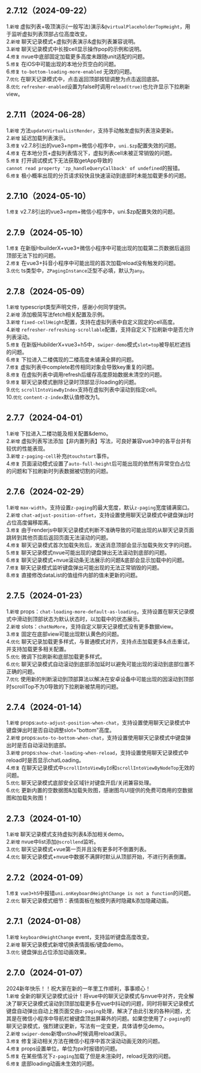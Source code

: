 ## 2.7.12（2024-09-22）
1.`新增` 虚拟列表+吸顶演示(一般写法)演示&`@virtualPlaceholderTopHeight`，用于监听虚拟列表顶部占位高度改变。  
2.`新增` 聊天记录模式+虚拟列表演示&虚拟列表兼容说明。  
3.`新增` 聊天记录模式中长按cell显示操作pop的示例和说明。  
4.`修复` nvue中底部固定加载更多高度未跟随unit适配的问题。  
5.`修复` 在iOS中可能出现的本地分页空白的问题。  
6.`修复` `to-bottom-loading-more-enabled` 无效的问题。  
7.`优化` 在聊天记录模式中，点击返回顶部按钮调整为点击返回底部。  
8.`优化`  `refresher-enabled`设置为false时调用`reload(true)`也允许显示下拉刷新view。  
## 2.7.11（2024-06-28）
1.`新增` 方法`updateVirtualListRender`，支持手动触发虚拟列表渲染更新。  
2.`新增` 延迟加载列表演示。  
3.`修复` v2.7.8引出的vue3+npm+微信小程序中，`uni.$zp`配置失效的问题。  
4.`修复` 在本地分页+虚拟列表情况下，虚拟列表cell未被正常销毁的问题。  
5.`修复` 打开调试模式下无法获取getApp导致的`cannot read property 'zp_handleQueryCallback' of undefined`的报错。  
6.`修复` 极小概率出现的分页请求较快且快速滚动到底部时未能加载更多的问题。  
## 2.7.10（2024-05-10）
1.`修复` v2.7.8引出的vue3+npm+微信小程序中，uni.$zp配置失效的问题。  
## 2.7.9（2024-05-10）
1.`修复` 在新版HbuilderX+vue3+微信小程序中可能出现的加载第二页数据后返回顶部无法下拉的问题。  
2.`修复` 在vue3+抖音小程序中可能出现的首次加载reload没有触发的问题。  
3.`优化` ts类型中，`ZPagingInstance`泛型不必填，默认为`any`。  
## 2.7.8（2024-05-09）
1.`新增` typescript类型声明文件，感谢小何同学提供。  
2.`新增` 添加极简写法fetch相关配置及示例。  
3.`新增` `fixed-cellHeight`配置，支持在虚拟列表中自定义固定的cell高度。  
4.`新增` `refresher-refreshing-scrollable`配置，支持自定义下拉刷新中是否允许列表滚动。  
5.`修复` 在新版HubilderX+vue3+h5中，`swiper-demo`模式`slot=top`被导航栏遮挡的问题。  
6.`修复` 下拉进入二楼偶现的二楼高度未铺满全屏的问题。  
7.`修复` 虚拟列表中complete若传相同对象会导致key重复的问题。  
8.`修复` 在虚拟列表中调用refresh后缓存高度原始数据未清空的问题。  
9.`修复` 聊天记录模式删除记录时顶部显示loading的问题。  
9.`优化` `scrollIntoViewByIndex`支持在虚拟列表中滚动到指定cell。  
10.`优化` `content-z-index`默认值修改为1。  
## 2.7.7（2024-04-01）
1.`新增` 下拉进入二楼功能及相关配置&demo。  
2.`新增` 虚拟列表写法添加【非内置列表】写法，可良好兼容vue3中的各平台并有较优的性能表现。  
3.`新增` `z-paging-cell`补充`@touchstart`事件。  
4.`修复` 页面滚动模式设置了`auto-full-height`后可能出现的依然有异常空白占位的问题和下拉刷新时列表数据被切割的问题。  
## 2.7.6（2024-02-29）
1.`新增` `max-width`，支持设置`z-paging`的最大宽度，默认`z-paging`宽度铺满窗口。  
2.`新增` `chat-adjust-position-offset`，支持设置使用聊天记录模式中键盘弹出时占位高度偏移距离。    
3.`修复` 由于renderjs中聊天记录模式判断不准确导致的可能出现的从聊天记录页面跳转到其他页面后返回页面无法滚动的问题。  
4.`修复` 聊天记录模式首次加载失败后，发送消息顶部会显示加载失败文字的问题。  
5.`修复` 聊天记录模式nvue可能出现的键盘弹出无法滚动到底部的问题。  
6.`修复` 聊天记录模式+nvue滚动条无法展示的问题&底部会显示加载中的问题。  
7.`修复` 聊天记录模式监听键盘弹出可能出现的无法正常销毁的问题。  
8.`修复` 直接修改dataList的值组件内部的值未更新的问题。  
## 2.7.5（2024-01-23）
1.`新增` props：`chat-loading-more-default-as-loading`，支持设置在聊天记录模式中滑动到顶部状态为默认状态时，以加载中的状态展示。  
2.`新增` slots：`chatNoMore`，支持自定义聊天记录模式没有更多数据view。  
3.`修复` 固定在底部view可能出现默认黄色的问题。  
4.`优化` 聊天记录加载更多样式，与普通模式对齐，支持点击加载更多&点击重试，并支持加载更多相关配置。  
5.`优化` 微调下拉刷新和底部加载更多样式。  
6.`优化` 聊天记录模式自动滚动到底部添加延时以避免可能出现的滚动到底部位置不正确的问题。  
7.`优化` 使用新的判断滚动到顶部算法以解决在安卓设备中可能出现的因滚动到顶部时scrollTop不为0导致的下拉刷新被禁用的问题。  
## 2.7.4（2024-01-14）
1.`新增` props:`auto-adjust-position-when-chat`，支持设置使用聊天记录模式中键盘弹出时是否自动调整slot="bottom"高度。  
2.`新增` props:`auto-to-bottom-when-chat`，支持设置使用聊天记录模式中键盘弹出时是否自动滚动到底部。  
3.`新增` props:`show-chat-loading-when-reload`，支持设置使用聊天记录模式中reload时是否显示chatLoading。  
4.`修复` 在聊天记录模式中`scrollIntoViewById`和`scrollIntoViewByNodeTop`无效的问题。  
5.`优化` 聊天记录模式底部安全区域针对键盘开启/关闭兼容处理。  
6.`优化` 更新内置的空数据图&加载失败图，感谢图鸟UI提供的免费可商用的空数据图和加载失败图！  
## 2.7.3（2024-01-10）
1.`新增` 聊天记录模式支持虚拟列表&添加相关demo。  
2.`新增` nvue中list添加`@scrollend`监听。  
3.`优化` 聊天记录模式+vue第一页并且没有更多时不倒置列表。  
4.`优化` 聊天记录模式+nvue中数据不满屏时默认从顶部开始，不进行列表倒置。  
## 2.7.2（2024-01-09）
1.`修复` `vue3+h5`中报错`uni.onKeyboardHeightChange is not a function`的问题。  
2.`优化` 聊天记录模式细节：表情面板在触摸列表时隐藏&添加隐藏动画。  
## 2.7.1（2024-01-08）
1.`新增` `keyboardHeightChange` event，支持监听键盘高度改变。  
2.`新增` 聊天记录模式新增切换表情面板/键盘demo。  
3.`优化` 键盘弹出占位添加动画效果。  
## 2.7.0（2024-01-07）
2024新年快乐！！祝大家在新的一年里工作顺利，事事顺心！  
1.`新增` 全新的聊天记录模式设计！将vue中的聊天记录模式与nvue中对齐，完全解决了聊天记录模式滚动到顶部加载更多在vue中抖动的问题，同时将聊天记录模式键盘自动弹出自动上推页面交由`z-paging`处理，解决了由此引发的各种问题，尤其是在微信小程序中导航栏被键盘顶出屏幕外的问题。如果您使用了`z-paging`的聊天记录模式，强烈建议更新，写法有一定变更，具体请参见demo。  
2.`新增` `swiper-demo`新增`onShow`时候调用reload演示。  
3.`修复` 修复滚动相关方法在微信小程序中首次滚动动画无效的问题。  
4.`修复` props设置单位，单位为px时报错的问题。  
5.`修复` 在某些情况下`z-paging`加载了但是未渲染时，reload无效的问题。  
6.`修复` 底部loading动画未生效的问题。  
